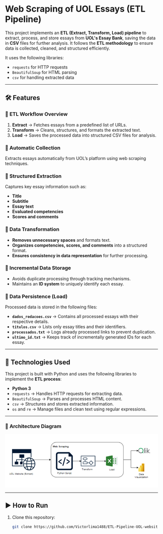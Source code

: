 # Web Scraping of UOL Essays (ETL Pipeline)

This project implements an **ETL (Extract, Transform, Load) pipeline** to extract, process, and store essays from **UOL's Essay Bank**, saving the data in **CSV** files for further analysis. It follows the **ETL methodology** to ensure data is collected, cleaned, and structured efficiently.

It uses the following libraries:

- `requests` for HTTP requests  
- `BeautifulSoup` for HTML parsing  
- `csv` for handling extracted data  

---

## 🛠 Features  

### 🔹 **ETL Workflow Overview**  

1. **Extract** → Fetches essays from a predefined list of URLs.  
2. **Transform** → Cleans, structures, and formats the extracted text.  
3. **Load** → Saves the processed data into structured CSV files for analysis.  

### 🔹 Automatic Collection  
Extracts essays automatically from UOL’s platform using web scraping techniques.  

### 🔹 Structured Extraction  
Captures key essay information such as:  
- **Title**  
- **Subtitle**  
- **Essay text**  
- **Evaluated competencies**  
- **Scores and comments**  

### 🔹 Data Transformation  
- **Removes unnecessary spaces** and formats text.  
- **Organizes competencies, scores, and comments** into a structured format.  
- **Ensures consistency in data representation** for further processing.  

### 🔹 Incremental Data Storage  
- Avoids duplicate processing through tracking mechanisms.  
- Maintains an **ID system** to uniquely identify each essay.  

### 🔹 Data Persistence (Load)  
Processed data is stored in the following files:  

- **`dados_redacoes.csv`** → Contains all processed essays with their respective details.  
- **`titulos.csv`** → Lists only essay titles and their identifiers.  
- **`processados.txt`** → Logs already processed links to prevent duplication.  
- **`ultimo_id.txt`** → Keeps track of incrementally generated IDs for each essay.  

---

## 🚀 Technologies Used  

This project is built with Python and uses the following libraries to implement the **ETL process**:

- **Python 3**  
- `requests` → Handles HTTP requests for extracting data.  
- `BeautifulSoup` → Parses and processes HTML content.  
- `csv` → Structures and stores extracted information.  
- `os` and `re` → Manage files and clean text using regular expressions.  

---

### 📌 **Architecture Diagram**  

![ETL Pipeline Architecture](./images/architecture.png)  

---

## ▶️ How to Run  

1. Clone this repository:  

   ```sh
   git clone https://github.com/Victorlima1488/ETL-Pipeline-UOL-website-editorials.git
